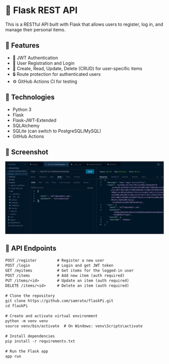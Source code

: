 # 📘 Flask REST API

This is a RESTful API built with Flask that allows users to register, log in, and manage their personal items.

## 🔧 Features

- 🔐 JWT Authentication
- 👤 User Registration and Login
- 📝 Create, Read, Update, Delete (CRUD) for user-specific items
- 🔒 Route protection for authenticated users
- ⚙️ GitHub Actions CI for testing

## 🚀 Technologies

- Python 3
- Flask
- Flask-JWT-Extended
- SQLAlchemy
- SQLite (can switch to PostgreSQL/MySQL)
- GitHub Actions

## 📸 Screenshot

![App Screenshot](./assets/flasme.jpg)

## 📡 API Endpoints

```http
POST /register         # Register a new user
POST /login            # Login and get JWT token
GET /myitems           # Get items for the logged-in user
POST /items            # Add new item (auth required)
PUT /items/<id>        # Update an item (auth required)
DELETE /items/<id>     # Delete an item (auth required)

# Clone the repository
git clone https://github.com/samrato/flaskPi.git
cd flaskPi

# Create and activate virtual environment
python -m venv venv
source venv/bin/activate  # On Windows: venv\Scripts\activate

# Install dependencies
pip install -r requirements.txt

# Run the Flask app
app run
